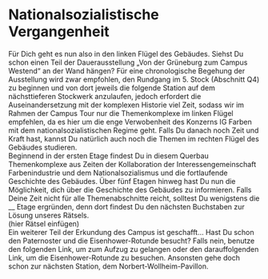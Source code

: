 # Nationalsozialistische Vergangenheit

Für Dich geht es nun also in den linken Flügel des Gebäudes. 
Siehst Du schon einen Teil der Dauerausstellung „Von der Grüneburg zum Campus Westend“ an der Wand hängen? 
Für eine chronologische Begehung der Ausstellung wird zwar empfohlen, den Rundgang im 5. Stock (Abschnitt Q4) 
zu beginnen und von dort jeweils die folgende Station auf dem nächsttieferen Stockwerk anzulaufen, jedoch 
erfordert die Auseinandersetzung mit der komplexen Historie viel Zeit, sodass wir im Rahmen der Campus Tour 
nur die Themenkomplexe im linken Flügel empfehlen, da es hier um die enge Verwobenheit des Konzerns IG Farben 
mit dem nationalsozialistischen Regime geht. Falls Du danach noch Zeit und Kraft hast, kannst Du natürlich auch
noch die Themen im rechten Flügel des Gebäudes studieren.
<br>
Beginnend in der ersten Etage findest Du in diesem Querbau Themenkomplexe aus Zeiten der Kollaboration der 
Interessengemeinschaft Farbenindustrie und dem Nationalsozialismus und die fortlaufende Geschichte des Gebäudes. 
Über fünf Etagen hinweg hast Du nun die Möglichkeit, dich über die Geschichte des Gebäudes zu informieren. 
Falls Deine Zeit nicht für alle Themenabschnitte reicht, solltest Du wenigstens die __ Etage ergründen, 
denn dort findest Du den nächsten Buchstaben zur Lösung unseres Rätsels.
<br>
(hier Rätsel einfügen)
<br>
Ein weiterer Teil der Erkundung des Campus ist geschafft… Hast Du schon den Paternoster und die Eisenhower-Rotunde besucht?
Falls nein, benutze den folgenden Link, um zum Aufzug zu gelangen oder den darauffolgenden Link, um die Eisenhower-Rotunde zu besuchen. Ansonsten gehe doch schon zur nächsten Station, dem Norbert-Wollheim-Pavillon.
